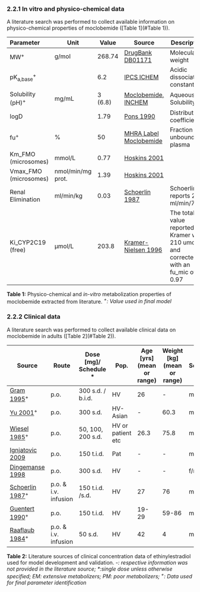 ### 2.2.1 In vitro and physico-chemical data

A literature search was performed to collect available information on physico-chemical properties of moclobemide ([Table 1](#Table 1)).

| **Parameter**                   | **Unit**          | **Value**    | Source                                  | **Description**                                              |
| :------------------------------ | ----------------- | ------------ | --------------------------------------- | ------------------------------------------------------------ |
| MW<sup>+</sup>                  | g/mol             | 268.74       | [DrugBank DB01171](#5-References)       | Molecular weight                                             |
| pK<sub>a,base</sub><sup>+</sup> |                   | 6.2          | [IPCS ICHEM](#5-References)             | Acidic dissociation constant                                 |
| Solubility (pH)<sup>+</sup>     | mg/mL             | 3<br />(6.8) | [Moclobemide, INCHEM](#5-References)    | Aqueous Solubility                                           |
| logD                            |                   | 1.79         | [Pons 1990](#5-References)              | Distribution coefficient                                     |
| fu<sup>+</sup>                  | %                 | 50           | [MHRA Label Moclobemide](#5-References) | Fraction unbound in plasma                                   |
| Km_FMO (microsomes)             | mmol/L            | 0.77         | [Hoskins 2001](#5-References)           |                                                              |
| Vmax_FMO (microsomes)           | nmol/min/mg prot. | 1.39         | [Hoskins 2001](#5-References)           |                                                              |
| Renal Elimination               | ml/min/kg         | 0.03         | [Schoerlin 1987](#5-References)         | Schoerlin reports 2.6 ml/min/76kg                            |
| Ki_CYP2C19 (free)               | µmol/L            | 203.8        | [Kramer-Nielsen 1996](#5-References)    | The total ki value reported by Kramer was 210 umol/L and corrected with an fu_mic of 0.97 |

**Table 1:**<a name="Table 1"></a> Physico-chemical and *in-vitro* metabolization properties of moclobemide extracted from literature. *<sup>+</sup>: Value used in final model*

### 2.2.2 Clinical data

A literature search was performed to collect available clinical data on moclobemide in adults ([Table 2](#Table 2)).

| **Source**           | **Route** | **Dose [mg]/**  **Schedule \*** | **Pop.**     | Age [yrs] (mean or range) | Weight [kg] (mean or range) | **Sex** | **N** | **Form.** | **Comment**                       |
| -------------------- | --------- | ------------------------------- | ------------ | ------- | ----- | --------- | --------------------------------- | --------------------------------- | --------------------------------- |
| [Gram 1995](#5-References)<sup>+</sup> | p.o.                  | 300 s.d. / b.i.d.               | HV                | 26                        | -                           | m/f     | 8     | tablet           | EM + PM             |
| [Yu 2001](#5-References)<sup>+</sup> | p.o.                  | 300 s.d.                        | HV-Asian          | -                         | 60.3                        | m       | 8     | tablet           | EM, PM and EM+OMP40 |
| [Wiesel 1985](#5-References)<sup>+</sup> | p.o.                  | 50, 100, 200 s.d.               | HV or patient etc | 26.3                      | 75.8                        | m       | 6     | tablet           |                        |
| [Ignjatovic 2009](#5-References) | p.o.                  | 150 t.i.d.                      | Pat               | -                         | -                           | m/f     | 6     | tablet           |                        |
| [Dingemanse 1998](#5-References) | p.o.                  | 300 s.d.                        | HV                | -                         | -                           | f/m     | 12    | tablet           |                        |
| [Schoerlin 1987](#5-References)<sup>+</sup> | p.o. &  i.v. infusion | 150 t.i.d. /s.d.                | HV                | 27                        | 76                          | m       | 12    | tablet/ solution |                        |
| [Guentert 1990](#5-References)<sup>+</sup> | p.o.                  | 150 t.i.d.                      | HV                | 19-29                     | 59-86                       | m/f     | 14    | tablet           |                        |
| [Raaflaub 1984](#5-References)<sup>+</sup> | p.o. & i.v. infusion  | 50 s.d.                         | HV                | 42                        | 4                           | m       | 6     | tablet/ solution |                        |

**Table 2:**<a name="Table 2"></a> Literature sources of clinical concentration data of ethinylestradiol used for model development and validation. *-: respective information was not provided in the literature source; \*:single dose unless otherwise specified; EM: extensive metabolizers; PM: poor metabolizers; <sup>+</sup>: Data used for final parameter identification*